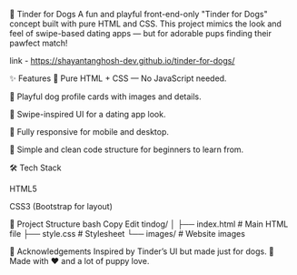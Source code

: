 🐶 Tinder for Dogs
A fun and playful front-end-only "Tinder for Dogs" concept built with pure HTML and CSS. This project mimics the look and feel of swipe-based dating apps — but for adorable pups finding their pawfect match!

link - https://shayantanghosh-dev.github.io/tinder-for-dogs/

✨ Features
🎨 Pure HTML + CSS — No JavaScript needed.

🐾 Playful dog profile cards with images and details.

💖 Swipe-inspired UI for a dating app look.

📱 Fully responsive for mobile and desktop.

🌈 Simple and clean code structure for beginners to learn from.

🛠 Tech Stack

HTML5

CSS3 (Bootstrap for layout)

📂 Project Structure
bash
Copy
Edit
tindog/
│
├── index.html      # Main HTML file
├── style.css       # Stylesheet
└── images/         # Website images

💌 Acknowledgements
Inspired by Tinder’s UI but made just for dogs. 🐾
Made with ❤️ and a lot of puppy love.

